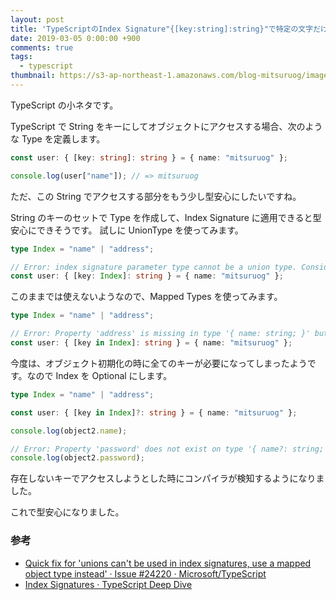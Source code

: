 ```yaml
---
layout: post
title: 'TypeScriptのIndex Signature"{[key:string]:string}"で特定の文字だけのIndexを扱う'
date: 2019-03-05 0:00:00 +900
comments: true
tags:
  - typescript
thumbnail: https://s3-ap-northeast-1.amazonaws.com/blog-mitsuruog/images/2019/typescript-index-signature-logo.png
---
```


TypeScript の小ネタです。

TypeScript で String をキーにしてオブジェクトにアクセスする場合、次のような Type を定義します。

```ts
const user: { [key: string]: string } = { name: "mitsuruog" };

console.log(user["name"]); // => mitsuruog
```

ただ、この String でアクセスする部分をもう少し型安心にしたいですね。

String のキーのセットで Type を作成して、Index Signature に適用できると型安心にできそうです。
試しに UnionType を使ってみます。

```ts
type Index = "name" | "address";

// Error: index signature parameter type cannot be a union type. Consider using a mapped object type instead.
const user: { [key: Index]: string } = { name: "mitsuruog" };
```

このままでは使えないようなので、Mapped Types を使ってみます。

```ts
type Index = "name" | "address";

// Error: Property 'address' is missing in type '{ name: string; }' but required in type '{ name: string; address: string; }'.
const user: { [key in Index]: string } = { name: "mitsuruog" };
```

今度は、オブジェクト初期化の時に全てのキーが必要になってしまったようです。なので Index を Optional にします。

```ts
type Index = "name" | "address";

const user: { [key in Index]?: string } = { name: "mitsuruog" };

console.log(object2.name);

// Error: Property 'password' does not exist on type '{ name?: string; address?: string; }'.
console.log(object2.password);
```

存在しないキーでアクセスしようとした時にコンパイラが検知するようになりました。

これで型安心になりました。

### 参考

- [Quick fix for 'unions can't be used in index signatures, use a mapped object type instead' · Issue \#24220 · Microsoft/TypeScript](https://github.com/Microsoft/TypeScript/issues/24220)
- [Index Signatures · TypeScript Deep Dive](https://basarat.gitbooks.io/typescript/docs/types/index-signatures.html)
